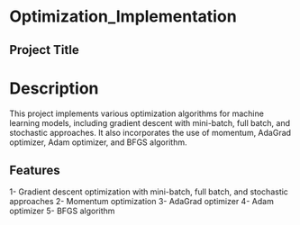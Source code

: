 # Optimization_Implementation

## Project Title
# Description
This project implements various optimization algorithms for machine learning models, including gradient descent with mini-batch, full batch, and stochastic approaches. It also incorporates the use of momentum, AdaGrad optimizer, Adam optimizer, and BFGS algorithm.

## Features
1- Gradient descent optimization with mini-batch, full batch, and stochastic approaches
2- Momentum optimization
3- AdaGrad optimizer
4- Adam optimizer
5- BFGS algorithm
